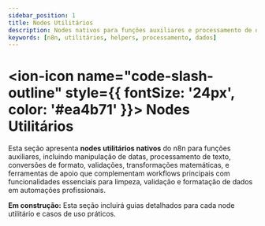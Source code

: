```yaml
---
sidebar_position: 1
title: Nodes Utilitários
description: Nodes nativos para funções auxiliares e processamento de dados
keywords: [n8n, utilitários, helpers, processamento, dados]
---
```


# <ion-icon name="code-slash-outline" style={{ fontSize: '24px', color: '#ea4b71' }}></ion-icon> Nodes Utilitários

Esta seção apresenta **nodes utilitários nativos** do n8n para funções auxiliares, incluindo manipulação de datas, processamento de texto, conversões de formato, validações, transformações matemáticas, e ferramentas de apoio que complementam workflows principais com funcionalidades essenciais para limpeza, validação e formatação de dados em automações profissionais.

**Em construção:** Esta seção incluirá guias detalhados para cada node utilitário e casos de uso práticos.
